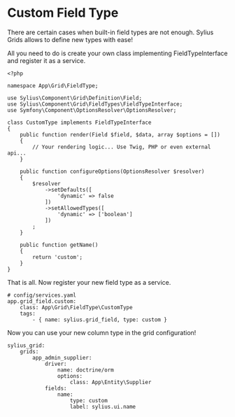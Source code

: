 Custom Field Type
=================

There are certain cases when built-in field types are not enough. Sylius
Grids allows to define new types with ease!

All you need to do is create your own class implementing
FieldTypeInterface and register it as a service.

``` {.sourceCode .php}
<?php

namespace App\Grid\FieldType;

use Sylius\Component\Grid\Definition\Field;
use Sylius\Component\Grid\FieldTypes\FieldTypeInterface;
use Symfony\Component\OptionsResolver\OptionsResolver;

class CustomType implements FieldTypeInterface
{
    public function render(Field $field, $data, array $options = [])
    {
        // Your rendering logic... Use Twig, PHP or even external api...
    }

    public function configureOptions(OptionsResolver $resolver)
    {
        $resolver
            ->setDefaults([
                'dynamic' => false
            ])
            ->setAllowedTypes([
                'dynamic' => ['boolean']
            ])
        ;
    }

    public function getName()
    {
        return 'custom';
    }
}
```

That is all. Now register your new field type as a service.

``` {.sourceCode .yaml}
# config/services.yaml
app.grid_field.custom:
    class: App\Grid\FieldType\CustomType
    tags:
        - { name: sylius.grid_field, type: custom }
```

Now you can use your new column type in the grid configuration!

``` {.sourceCode .yaml}
sylius_grid:
    grids:
        app_admin_supplier:
            driver:
                name: doctrine/orm
                options:
                    class: App\Entity\Supplier
            fields:
                name:
                    type: custom
                    label: sylius.ui.name
```
